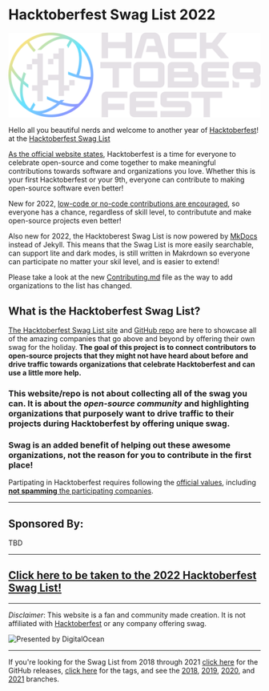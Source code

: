 # Hacktoberfest Swag List 2022

![Hacktoberfest logo](docs/img/Hfest-Logo-2-Color-Manga.png)

Hello all you beautiful nerds and welcome to another year of [Hacktoberfest](https://hacktoberfest.com/)! at the [Hacktoberfest Swag List](https://hacktoberfestswaglist.com)

[As the official website states](https://hacktoberfest.com/#prepare-to-hack), Hacktoberfest is a time for everyone to celebrate open-source and come together to make meaningful contributions towards software and organizations you love. Whether this is your first Hacktoberfest or your 9th, everyone can contribute to making open-source software even better!

New for 2022, [low-code or no-code contributions are encouraged](https://hacktoberfest.com/about/#low-or-non-code), so everyone has a chance, regardless of skill level, to contributute and make open-source projects even better!

Also new for 2022, the Hacktoberest Swag List is now powered by [MkDocs](https://www.mkdocs.org/) instead of Jekyll. This means that the Swag List is more easily searchable, can support lite and dark modes, is still written in Makrdown so everyone can participate no matter your skil level, and is easier to extend!

Please take a look at the new [Contributing.md](docs/contributing.md) file as the way to add organizations to the list has changed.

## What is the Hacktoberfest Swag List?

[The Hacktoberfest Swag List site](https://hacktoberfestswaglist.com) and [GitHub repo](https://github.com/crweiner/hacktoberfest-swag-list) are here to showcase all of the amazing companies that go above and beyond by offering their own swag for the holiday. **The goal of this project is to connect contributors to open-source projects that they might not have heard about before and drive traffic towards organizations that celebrate Hacktoberfest and can use a little more help.**

### This website/repo is not about collecting all of the swag you can. It is about the _open-source community_ and highlighting organizations that purposely want to drive traffic to their projects during Hacktoberfest by offering unique swag.

### Swag is an added benefit of helping out these awesome organizations, not the reason for you to contribute in the first place!

Partipating in Hacktoberfest requires following the [official values](https://hacktoberfest.com/participation/#values), including [**not spamming** the participating companies](https://hacktoberfest.com/participation/#spam).

---

## Sponsored By:

TBD

---

## [Click here to be taken to the 2022 Hacktoberfest Swag List!](https://hacktoberfestswaglist.com/list)

---

*Disclaimer*: This website is a fan and community made creation. It is not affiliated with [Hacktoberfest](https://hacktoberfest.com/) or any company offering swag.

![Presented by DigitalOcean](img/Hfest-Badge-2-Color-Void.svg)

---

If you're looking for the Swag List from 2018 through 2021 [click here](https://github.com/crweiner/hacktoberfest-swag-list/releases) for the GitHub releases, [click here](https://github.com/crweiner/hacktoberfest-swag-list/tags) for the tags, and see the [2018](https://github.com/crweiner/hacktoberfest-swag-list/tree/2018), [2019](https://github.com/crweiner/hacktoberfest-swag-list/tree/2019), [2020](https://github.com/crweiner/hacktoberfest-swag-list/tree/2020), and [2021](https://github.com/crweiner/hacktoberfest-swag-list/tree/2021) branches.
